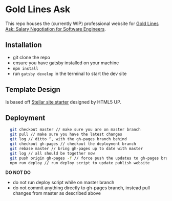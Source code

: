 # Gold Lines Ask

This repo houses the (currently WIP) professional website for [Gold Lines Ask: Salary Negotiation for Software Engineers](https://goldlinesask.github.io/goldlinesask/).

## Installation

- git clone the repo
- ensure you have gatsby installed on your machine
- `npm install`
- run `gatsby develop` in the terminal to start the dev site

## Template Design

Is based off [Stellar site starter](https://github.com/codebushi/gatsby-starter-stellar) designed by HTML5 UP.

## Deployment

```bash
  git checkout master // make sure you are on master branch
  git pull // make sure you have the latest changes
  git log // ditto ^, with the gh-pages branch behind
  git checkout gh-pages // checkout the deployment branch
  git rebase master // bring gh-pages up to date with master
  git log // all should be together now
  git push origin gh-pages -f // force push the updates to gh-pages branch
  npm run deploy // run deploy script to update publish website
```

**DO NOT DO**
* do not run deploy script while on master branch
* do not commit anything directly to gh-pages branch, instead pull changes from master as described above

